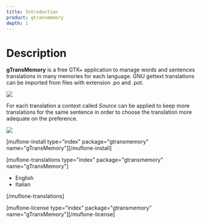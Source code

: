 ```yaml
---
title: Introduction
product: gtransmemory
depth: 1
---
```


# Description

**gTransMemory** is a free GTK+ application to manage words and sentences translations in many memories for each language. GNU gettext translations can be imported from files with extension .po and .pot.

![](/resources/gtransmemory/archive/latest/english/main.png?classes=center)

For each translation a context called *Source* can be applied to keep more translations for the same sentence in order to choose the translation more adequate on the preference.

![](/resources/gtransmemory/archive/latest/english/detail.png?classes=center)

[muflone-install type="index" package="gtransmemory" name="gTransMemory"][/muflone-install]

[muflone-translations type="index" package="gtransmemory" name="gTransMemory"]
* English
* Italian

[/muflone-translations]

[muflone-license type="index" package="gtransmemory" name="gTransMemory"][/muflone-license]
